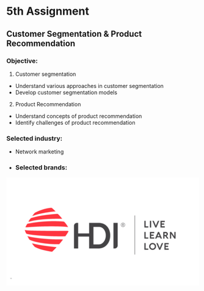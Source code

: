 # 5th Assignment 
## Customer Segmentation & Product Recommendation
### Objective:
1. Customer segmentation
  * Understand various approaches in customer segmentation
  * Develop customer segmentation models
2. Product Recommendation
  * Understand concepts of product recommendation
  * Identify challenges of product recommendation
### Selected industry: 
* Network marketing
* ### Selected brands: 
![Image](https://github.com/KaninJC/MADT8101-Seminar-in-Advanced-Analytic/blob/0b1e1bb247a0da8f58ee946ca662f6b60e54dba7/5-Customer%20Segmentation%20%26%20Product%20Recommendation/1-HDI%20.png)

